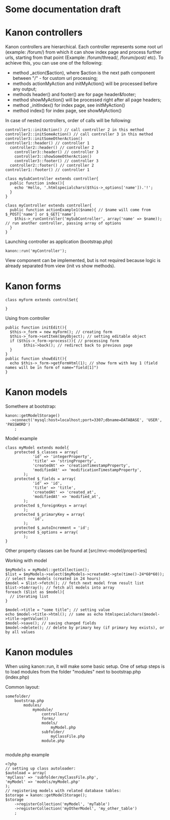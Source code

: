 Some documentation draft
===================

Kanon controllers
=================
Kanon controllers are hierarchical. Each controller represents some root url (example: /forum/) 
from which it can show index page and process further urls, 
starting from that point (Example: /forum/thread/, /forum/post/ etc). To achieve this, you can use one of the following:

* method _action($action), where $action is the next path component between "/" - for custom url processing; 
* methods actionMyAction and initMyAction() will be processed before any output;
* methods header() and footer() are for page header&footer;
* method showMyAction() will be processed right after all page headers;
* method _initIndex() for index page, see initMyAction()
* method index() for index page, see showMyAction()

In case of nested controllers, order of calls will be following:

```
controller1::initAction() // call controller 2 in this method
controller2::initSomeAction() // call controller 3 in this method
controller3::initSomeOtherAction()
controller1::header() // controller 1
  controller2::header() // controller 2
    controller3::header() // controller 3
    controller3::showSomeOtherAction()
    controller3::footer() // controller 3
  controller2::footer() // controller 2
controller1::footer() // controller 1
```

```
class mySubController extends controller{
  public function index(){
    echo 'Hello, '.htmlspecialchars($this->_options['name']).'!';
  }
}
```
```
class myController extends controller{
  public function actionExample1($name){ // $name will come from $_POST['name'] or $_GET['name']
    $this->_runController('mySubController', array('name' => $name)); // run another controller, passing array of options
  }
}
```
Launching controller as application (bootstrap.php)
```
kanon::run('myController');
```

View component can be implemented, but is not required because logic is already separated from view (init vs show methods).

Kanon forms
===========
```
class myForm extends controlSet{
   
}
```


Using from controller
```
public function initEdit(){
  $this->_form = new myForm(); // creating form
  $this->_form->setItem($myObject); // setting editable object
  if ($this->_form->process()){ // processing form
  		$this->back(); // redirect back to previous page
  }
}
public function showEdit(){
  echo $this->_form->getFormHtml(1); // show form with key 1 (field names will be in form of name="field[1]")
}
```

Kanon models
===============
Somethere at bootstrap:
```
kanon::getModelStorage()
  ->connect('mysql:host=localhost;port=3307;dbname=DATABASE', 'USER', 'PASSWORD')
	;
```

Model example
```
class myModel extends model{ 
    protected $_classes = array( 
            'id' => 'integerProperty', 
            'title' => 'stringProperty', 
            'createdAt' => 'creationTimestampProperty', 
            'modifiedAt' => 'modificationTimestampProperty', 
        ); 
    protected $_fields = array( 
            'id' => 'id', 
            'title' => 'title', 
            'createdAt' => 'created_at', 
            'modifiedAt' => 'modified_at', 
        ); 
    protected $_foreignKeys = array( 
        ); 
    protected $_primaryKey = array( 
            'id', 
        ); 
    protected $_autoIncrement = 'id'; 
    protected $_options = array( 
        ); 
}
```
Other property classes can be found at [src/mvc-model/properties]

Working with model
```
$myModels = myModel::getCollection();
$list = $myModels->select($myModels->createdAt->gte(time()-24*60*60)); // select new models (created in 24 hours)
$model = $list->fetch(); // fetch next model from result list
$list->toArray(); // fetch all models into array
foreach ($list as $model){
  // iterating list
}

$model->title = "some title"; // setting value
echo $model->title->html(); // same as echo htmlspecialchars($model->title->getValue())
$model->save(); // saving changed fields
$model->delete(); // delete by primary key (if primary key exists), or by all values
```


Kanon modules
==============
When using kanon::run, it will make some basic setup. One of setup steps is to load modules from the folder "modules" next to bootstrap.php (index.php)


Common layout:
```
somefolder/
	bootstrap.php
		modules/
			mymodule/
				controllers/
				forms/
				models/
					myModel.php
				subfolder/
					myClassFile.php
				module.php
				
```
module.php example
```
<?php
// setting up class autoloader:
$autoload = array(
'myClass' => 'subfolder/myClassFile.php',
'myModel' => 'models/myModel.php'
);
// registering models with related database tables:
$storage = kanon::getModelStorage();
$storage
	->registerCollection('myModel', 'myTable')
	->registerCollection('myOtherModel', 'my_other_table')
	;
```

